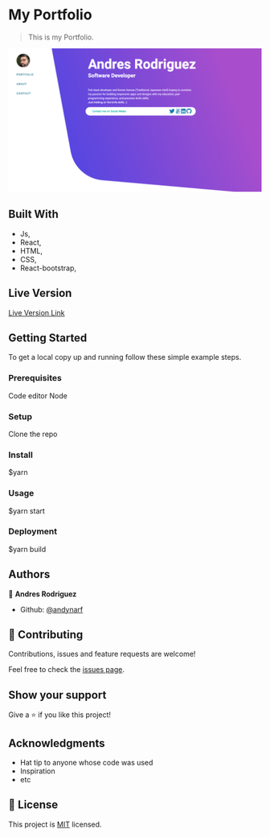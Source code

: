 # My Portfolio

> This is my Portfolio.

![screenshot](./demo.png)


## Built With

- Js,
- React, 
- HTML,
- CSS,
- React-bootstrap,



## Live Version

[Live Version Link](https://andres-portfolio.netlify.app/)


## Getting Started

To get a local copy up and running follow these simple example steps.

### Prerequisites
Code editor
Node

### Setup
Clone the repo

### Install
$yarn

### Usage
$yarn start 

### Deployment
$yarn build


## Authors

👤 **Andres Rodriguez**

- Github: [@andynarf](https://github.com/andynarf)


## 🤝 Contributing

Contributions, issues and feature requests are welcome!

Feel free to check the [issues page](issues/).

## Show your support

Give a ⭐️ if you like this project!

## Acknowledgments

- Hat tip to anyone whose code was used
- Inspiration
- etc

## 📝 License

This project is [MIT](lic.url) licensed.